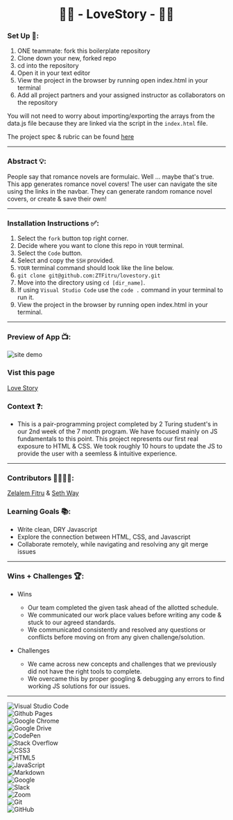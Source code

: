 <h1 style="text-align: center;">💌📘 - LoveStory - 💌📘</h1>

### Set Up 🔧:
1. ONE teammate: fork this boilerplate repository 
2. Clone down your new, forked repo
3. cd into the repository
4. Open it in your text editor
5. View the project in the browser by running open index.html in your terminal
6. Add all project partners and your assigned instructor as collaborators on the repository

You will not need to worry about importing/exporting the arrays from the data.js file because they are linked via the script in the `index.html` file.  

The project spec & rubric can be found [here](https://frontend.turing.io/projects/module-1/romcom-pair.html)

---

### Abstract 💡:
People say that romance novels are formulaic. Well ... maybe that's true. This app generates romance novel covers! The user can navigate the site using the links in the navbar. They can generate random romance novel covers, or create & save their own!

---

### Installation Instructions ✅:
1. Select the `fork` button top right corner.
2. Decide where you want to clone this repo in `YOUR` terminal.
3. Select the `Code` button.
4. Select and copy the `SSH` provided.
5. `YOUR` terminal command should look like the line below.
6. `git clone git@github.com:ZTFitru/lovestory.git`
7. Move into the directory using `cd [dir_name]`.
8. If using `Visual Studio Code` use the `code .` command in your terminal to run it.
9. View the project in the browser by running open index.html in your terminal.

---

### Preview of App 📺:

![site demo](demo.gif)

### Vist this page

[Love Story](https://ztfitru.github.io/lovestory/)

### Context ❓:
- This is a pair-programming project completed by 2 Turing student's in our 2nd week of the 7 month program. We have focused mainly on JS fundamentals to this point. This project represents our first real exposure to HTML & CSS. We took roughly 10 hours to update the JS to provide the user with a seemless & intuitive experience.

--- 

### Contributors 👨‍💻👨‍💻:
[Zelalem Fitru](https://github.com/ZTFitru) & [Seth Way](https://github.com/seth-way)

### Learning Goals 📚:
- Write clean, DRY Javascript
- Explore the connection between HTML, CSS, and Javascript
- Collaborate remotely, while navigating and resolving any git merge issues

---

### Wins + Challenges 🏆:
- Wins
  - Our team completed the given task ahead of the allotted schedule.
  - We communicated our work place values before writing any code & stuck to our agreed standards.
  - We communicated consistently and resolved any questions or conflicts before moving on from any given challenge/solution.

- Challenges
  - We came across new concepts and challenges that we previously did not have the right tools to complete. 
  - We overcame this by proper googling & debugging any errors to find working JS solutions for our issues.

---

![Visual Studio Code](https://img.shields.io/badge/Visual%20Studio%20Code-0078d7.svg?style=for-the-badge&logo=visual-studio-code&logoColor=white)
<br />
![Github Pages](https://img.shields.io/badge/github%20pages-121013?style=for-the-badge&logo=github&logoColor=white)
<br />
![Google Chrome](https://img.shields.io/badge/Google%20Chrome-4285F4?style=for-the-badge&logo=GoogleChrome&logoColor=white)
<br />
![Google Drive](https://img.shields.io/badge/Google%20Drive-4285F4?style=for-the-badge&logo=googledrive&logoColor=white)
<br />
![CodePen](https://img.shields.io/badge/Codepen-000000?style=for-the-badge&logo=codepen&logoColor=white)
<br />
![Stack Overflow](https://img.shields.io/badge/-Stackoverflow-FE7A16?style=for-the-badge&logo=stack-overflow&logoColor=white)
<br />
![CSS3](https://img.shields.io/badge/css3-%231572B6.svg?style=for-the-badge&logo=css3&logoColor=white)
<br />
![HTML5](https://img.shields.io/badge/html5-%23E34F26.svg?style=for-the-badge&logo=html5&logoColor=white)
<br />
![JavaScript](https://img.shields.io/badge/javascript-%23323330.svg?style=for-the-badge&logo=javascript&logoColor=%23F7DF1E)
<br />
![Markdown](https://img.shields.io/badge/markdown-%23000000.svg?style=for-the-badge&logo=markdown&logoColor=white)
<br />
![Google](https://img.shields.io/badge/google-4285F4?style=for-the-badge&logo=google&logoColor=white)
<br />
![Slack](https://img.shields.io/badge/Slack-4A154B?style=for-the-badge&logo=slack&logoColor=white)
<br />
![Zoom](https://img.shields.io/badge/Zoom-2D8CFF?style=for-the-badge&logo=zoom&logoColor=white)
<br />
![Git](https://img.shields.io/badge/git-%23F05033.svg?style=for-the-badge&logo=git&logoColor=white)
<br />
![GitHub](https://img.shields.io/badge/github-%23121011.svg?style=for-the-badge&logo=github&logoColor=white)
